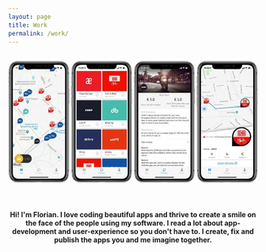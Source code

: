 ```yaml
---
layout: page
title: Work
permalink: /work/
---
```


<br />
<div align="center">
    <img alt="iphones" src="/assets/myscotty.jpg">
    <br />
    <br />
    <br />
    <h4>Hi! I'm Florian. I love coding beautiful apps and thrive to create a smile on the face of the people using my software. I read a lot about app-development and user-experience so you don't have to. I create, fix and publish the apps you and me imagine together. </h4>
    <br />
</div>
